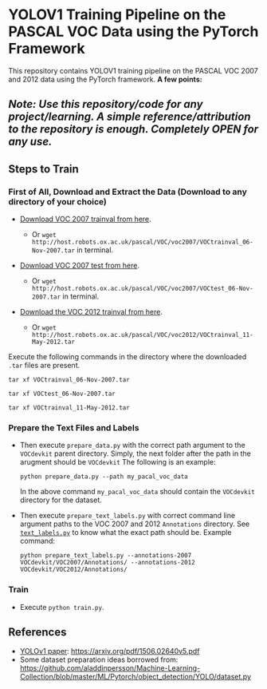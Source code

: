 # YOLOV1 Training Pipeline on the PASCAL VOC Data using the PyTorch Framework



This repository contains YOLOV1 training pipeline on the PASCAL VOC 2007 and 2012 data using the PyTorch framework. **A few points:**



## ***Note: Use this repository/code for any project/learning. A simple reference/attribution to the repository is enough. Completely OPEN for any use.*** 



## Steps to Train

### First of All, Download and Extract the Data (Download to any directory of your choice)

* [Download VOC 2007 trainval from here](http://host.robots.ox.ac.uk/pascal/VOC/voc2007/VOCtrainval_06-Nov-2007.tar).
  * Or `wget http://host.robots.ox.ac.uk/pascal/VOC/voc2007/VOCtrainval_06-Nov-2007.tar` in terminal.

* [Download VOC 2007 test from here](http://host.robots.ox.ac.uk/pascal/VOC/voc2007/VOCtest_06-Nov-2007.tar).
  * Or `wget http://host.robots.ox.ac.uk/pascal/VOC/voc2007/VOCtest_06-Nov-2007.tar` in terminal.
* [Download the VOC 2012 trainval from here](http://host.robots.ox.ac.uk/pascal/VOC/voc2012/VOCtrainval_11-May-2012.tar).
  * Or `wget http://host.robots.ox.ac.uk/pascal/VOC/voc2012/VOCtrainval_11-May-2012.tar`



Execute the following commands in the directory where the downloaded `.tar` files are present.

```
tar xf VOCtrainval_06-Nov-2007.tar
```

```
tar xf VOCtest_06-Nov-2007.tar 
```

```
tar xf VOCtrainval_11-May-2012.tar
```



### Prepare the Text Files and Labels

* Then execute `prepare_data.py` with the correct path argument to the `VOCdevkit` parent directory. Simply, the next folder after the path in the arugment should be `VOCdevkit` The following is an example:

  ```
  python prepare_data.py --path my_pacal_voc_data
  ```

  In the above command `my_pacal_voc_data` should contain the `VOCdevkit` directory for the dataset.

* Then execute `prepare_text_labels.py` with correct command line argument paths to the VOC 2007  and 2012  `Annotations` directory. See [`text_labels.py`](https://github.com/sovit-123/yolov1_pytorch_voc07/blob/main/prepare_text_labels.py) to know what the exact path should be. Example command:

  ```
  python prepare_text_labels.py --annotations-2007 VOCdevkit/VOC2007/Annotations/ --annotations-2012 VOCdevkit/VOC2012/Annotations/
  ```

  

### Train

* Execute `python train.py`. 



## References

* [YOLOv1 paper](https://arxiv.org/pdf/1506.02640v5.pdf): https://arxiv.org/pdf/1506.02640v5.pdf
* Some dataset preparation ideas borrowed from: https://github.com/aladdinpersson/Machine-Learning-Collection/blob/master/ML/Pytorch/object_detection/YOLO/dataset.py

